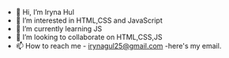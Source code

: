 - 👋 Hi, I’m Iryna Hul
- 👀 I’m interested in HTML,CSS and JavaScript
- 🌱 I’m currently learning JS
- 💞️ I’m looking to collaborate on HTML,CSS,JS
- 📫 How to reach me - irynagul25@gmail.com -here's my email.

<!---
sikario25/sikario25 is a ✨ special ✨ repository because its `README.md` (this file) appears on your GitHub profile.
You can click the Preview link to take a look at your changes.
--->
